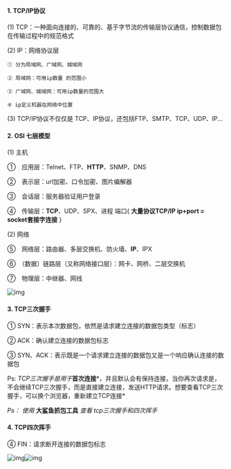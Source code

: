 #### 1. **TCP/IP协议**

(1) TCP：一种面向连接的、可靠的、基于字节流的传输层协议通信，控制数据包在传输过程中的规范格式

(2) IP：网络协议层

```
① 分为局域网、广域网、城域网

② 局域网：可用ip数量 的范围小

③ 广域网、城域网：可用ip数量的范围大

④ ip定义机器在网络中位置
```

(3) TCP/IP协议不仅仅是 TCP、IP协议，还包括FTP、SMTP、TCP、UDP、IP...

#### 2. **OSI 七层模型**

(1) 主机

①　应用层：TeInet、FTP、**HTTP**、SNMP、DNS

②　表示层：url加密、口令加密、图片编解器

③　会话层：服务器验证用户登录

④　传输层：**TCP**、UDP、SPX、进程 端口{ **大量协议TCP/IP ip+port = socket套接字连接** }

(2) 网络

⑤　网络层：路由器、多层交换机、防火墙、**IP**、IPX

⑥　（数据）链路层（又称网络接口层）：网卡、网桥、二层交换机

⑦　物理层：中继器、网线

![img](file:///C:\Users\ADMINI~1\AppData\Local\Temp\ksohtml1892\wps2.jpg) 

#### 3. **TCP三次握手**

① SYN：表示本次数据包，依然是请求建立连接的数据包类型（标志）

② ACK：确认建立连接的数据包标志

③ SYN、ACK：表示既是一个请求建立连接的数据包又是一个响应确认连接的数据包

Ps:  *TCP三次握手是用于***首次连接***，并且默认会有保持连接，当你再次请求是，不会继续TCP三次握手，而是直接建立连接，发送HTTP请求。想要查看TCP三次握手，可以换个浏览器，重新建立TCP连接*

*Ps： 使用* **大鲨鱼抓包工具** *查看 tcp三次握手和四次挥手*

#### 4. **TCP四次挥手**

④ FIN：请求断开连接的数据包标志

![img](file:///C:\Users\ADMINI~1\AppData\Local\Temp\ksohtml1892\wps3.jpg)![img](file:///C:\Users\ADMINI~1\AppData\Local\Temp\ksohtml1892\wps4.jpg) 

